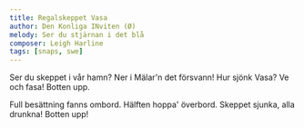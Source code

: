 ```yaml
---
title: Regalskeppet Vasa
author: Den Konliga INviten (Ø)
melody: Ser du stjärnan i det blå
composer: Leigh Harline
tags: [snaps, swe]
---
```


Ser du skeppet i vår hamn?
Ner i Mälar'n det försvann!
Hur sjönk Vasa? Ve och fasa!
Botten upp.

Full besättning fanns ombord.
Hälften hoppa' överbord.
Skeppet sjunka, alla drunkna!
Botten upp!
